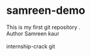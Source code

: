 # samreen-demo
This is my first git repository .
<br>
Author Samreen kaur 
<br>
<br>
internship-crack git


